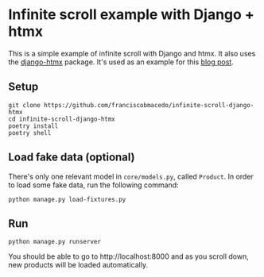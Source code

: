# Infinite scroll example with Django + htmx

This is a simple example of infinite scroll with Django and htmx. It also uses the [django-htmx](https://django-htmx.readthedocs.io/en/latest/) package. It's used as an example for this [blog post](https://fmacedo.com/posts/1-django-htmx-infinite-scroll/).


## Setup

```console
git clone https://github.com/franciscobmacedo/infinite-scroll-django-htmx
cd infinite-scroll-django-htmx
poetry install
poetry shell
```

## Load fake data (optional)

There's only one relevant model in `core/models.py`, called `Product`. In order to load some fake data, run the following command:

```console
python manage.py load-fixtures.py
```

## Run
```console
python manage.py runserver
```

You should be able to go to http://localhost:8000 and as you scroll down, new products will be loaded automatically.


